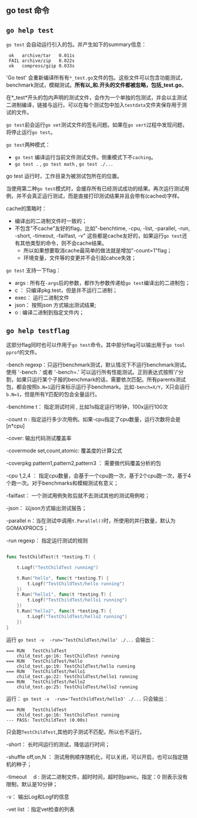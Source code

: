 ## go test 命令

## `go help test`

`go test` 会自动运行引入的包。并产生如下的summary信息：

```
 ok   archive/tar   0.011s
 FAIL archive/zip   0.022s
 ok   compress/gzip 0.033s
```

'Go test' 会重新编译所有有`*_test.go`文件的包。这些文件可以包含功能测试，benchmark测试，模糊测试。**所有以_和.开头的文件都被忽略，包括_test.go**。

在*_test*开头的包内声明的测试文件，会作为一个单独的包测试，并会以主测试二进制编译，链接与运行。可以在每个测试包中加入`testdata`文件夹保存用于测试的文件。

`go test`前会运行`go vet`测试文件的签名问题。如果在`go vert`过程中发现问题，将停止运行`go test`。

`go test`两种模式：
- `go test` 编译运行当前文件测试文件。侧重模式下不`caching`。
- `go test .` , `go test math` , `go test ./...`

go test 运行时，工作目录为被测试包所在的位置。

当使用第二种`go test`模式时，会缓存所有已经测试成功的结果。再次运行测试用例，并不会真正运行测试，而是直接打印测试结果并且会带有(cached)字样。

cache的策略时：
- 编译出的二进制文件时一致的；
- 不包含"不cache"友好的flag，比如"-benchtime, -cpu, -list, -parallel, -run, -short, -timeout, -failfast, -v" 这些都是cache友好的，如果运行`go test`还有其他类型的命令，则不会cache结果。
  - 所以如果想要取消cache最简单的做法就是增加"-count=1"flag；
  - 环境变量，文件等的变更并不会引起cahce失效；

`go test` 支持一下flag：

- args : 所有在`-args`后的参数，都作为参数传递给`go test`编译出的二进制包；
- c ： 只编译pkg.test，但是并不运行二进制；
- exec： 运行二进制文件
- json： 按照json 方式输出测试结果;
- o : 编译二进制到指定文件内；


## `go help testflag`

这部分flag同时也可以作用于`go test`命令。其中部分flag可以输出用于`go tool pprof`的文件。

-bench regexp：只运行benchmark测试，默认情况下不运行benchmark测试。使用 '-bench .' 或者 '-bench=.' 可以运行所有性能测试。正则表达式按照'/'分割，如果只运行某个子报的benchmark的话，需要依次匹配。所有parents测试包，都会按照`b.N=1`运行来标示运行子benchmark。比如`-bench=X/Y`，X只会运行`b.N=1`，但是所有Y匹配的包会全量运行。


-benchtime t： 指定测试时间 , 比如1s指定运行1秒钟，100x运行100次

-count n : 指定运行多少次用例。如果-cpu指定了cpu数量，运行次数将会是 [n*cpu]

-cover: 输出代码测试覆盖率

-covermode set,count,atomic: 覆盖度的计算公式

-coverpkg pattern1,pattern2,pattern3 ： 需要做代码覆盖分析的包

-cpu 1,2,4 ： 指定cpu数量，会基于一个cpu跑一次，基于2个cpu跑一次，基于4个跑一次。对于benchmarks和模糊测试有意义；

-failfast： 一个测试用例失败后就不去测试其他的测试用例啦；

-json： 以json方式输出测试报告；

-parallel n：当在测试中调用`t.Parallel()`时，所使用的并行数量，默认为GOMAXPROCS；

-run regexp： 指定运行测试的规则

```go

func TestChildTest(t *testing.T) {

	t.Logf("TestChildTest running")

	t.Run("hello", func(t *testing.T) {
		t.Logf("TestChildTest/hello running")
	})
	t.Run("hello1", func(t *testing.T) {
		t.Logf("TestChildTest/hello1 running")
	})
	t.Run("hello2", func(t *testing.T) {
		t.Logf("TestChildTest/hello2 running")
	})
}
```

运行 `go test -v  -run='TestChildTest/hello' ./...`
会输出：

```
=== RUN   TestChildTest
    child_test.go:16: TestChildTest running
=== RUN   TestChildTest/hello
    child_test.go:19: TestChildTest/hello running
=== RUN   TestChildTest/hello1
    child_test.go:22: TestChildTest/hello1 running
=== RUN   TestChildTest/hello2
    child_test.go:25: TestChildTest/hello2 running
```

运行： `go test -v  -run='TestChildTest/hello3' ./...`
只会输出：

```
=== RUN   TestChildTest
    child_test.go:16: TestChildTest running
--- PASS: TestChildTest (0.00s)

```

只会跑`TestChildTest`,其他的子测试不匹配，所以也不运行。


-short： 长时间运行的测试，降低运行时间；

-shuffle off,on,N ： 测试用例顺序随机化，可以关闭，可以开启，也可以指定随机的种子；

-timeout 　d : 测试二进制文件，超时时间，超时则panic。指定：0 则表示没有限制，默认是10分钟；

-v： 输出Log和Logf的信息

-vet list ：指定vet检查的列表



